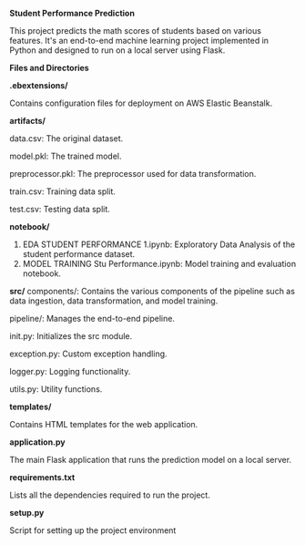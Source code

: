 ****Student Performance Prediction****

This project predicts the math scores of students based on various features. It's an end-to-end machine learning project implemented in Python and designed to run on a local server using Flask.

**Files and Directories**

**.ebextensions/**

Contains configuration files for deployment on AWS Elastic Beanstalk.

**artifacts/**

data.csv: The original dataset.

model.pkl: The trained model.

preprocessor.pkl: The preprocessor used for data transformation.

train.csv: Training data split.

test.csv: Testing data split.

**notebook/**

1. EDA STUDENT PERFORMANCE 1.ipynb: Exploratory Data Analysis of the student performance dataset.
2. MODEL TRAINING Stu Performance.ipynb: Model training and evaluation notebook.

**src/**
components/: Contains the various components of the pipeline such as data ingestion, data transformation, and model training.

pipeline/: Manages the end-to-end pipeline.

init.py: Initializes the src module.

exception.py: Custom exception handling.

logger.py: Logging functionality.

utils.py: Utility functions.

**templates/**

Contains HTML templates for the web application.

**application.py**

The main Flask application that runs the prediction model on a local server.

**requirements.txt**

Lists all the dependencies required to run the project.

**setup.py**

Script for setting up the project environment
